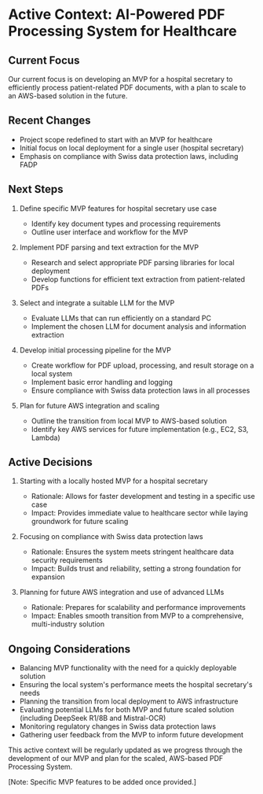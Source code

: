 # Active Context: AI-Powered PDF Processing System for Healthcare

## Current Focus
Our current focus is on developing an MVP for a hospital secretary to efficiently process patient-related PDF documents, with a plan to scale to an AWS-based solution in the future.

## Recent Changes
- Project scope redefined to start with an MVP for healthcare
- Initial focus on local deployment for a single user (hospital secretary)
- Emphasis on compliance with Swiss data protection laws, including FADP

## Next Steps
1. Define specific MVP features for hospital secretary use case
   - Identify key document types and processing requirements
   - Outline user interface and workflow for the MVP

2. Implement PDF parsing and text extraction for the MVP
   - Research and select appropriate PDF parsing libraries for local deployment
   - Develop functions for efficient text extraction from patient-related PDFs

3. Select and integrate a suitable LLM for the MVP
   - Evaluate LLMs that can run efficiently on a standard PC
   - Implement the chosen LLM for document analysis and information extraction

4. Develop initial processing pipeline for the MVP
   - Create workflow for PDF upload, processing, and result storage on a local system
   - Implement basic error handling and logging
   - Ensure compliance with Swiss data protection laws in all processes

5. Plan for future AWS integration and scaling
   - Outline the transition from local MVP to AWS-based solution
   - Identify key AWS services for future implementation (e.g., EC2, S3, Lambda)

## Active Decisions
1. Starting with a locally hosted MVP for a hospital secretary
   - Rationale: Allows for faster development and testing in a specific use case
   - Impact: Provides immediate value to healthcare sector while laying groundwork for future scaling

2. Focusing on compliance with Swiss data protection laws
   - Rationale: Ensures the system meets stringent healthcare data security requirements
   - Impact: Builds trust and reliability, setting a strong foundation for expansion

3. Planning for future AWS integration and use of advanced LLMs
   - Rationale: Prepares for scalability and performance improvements
   - Impact: Enables smooth transition from MVP to a comprehensive, multi-industry solution

## Ongoing Considerations
- Balancing MVP functionality with the need for a quickly deployable solution
- Ensuring the local system's performance meets the hospital secretary's needs
- Planning the transition from local deployment to AWS infrastructure
- Evaluating potential LLMs for both MVP and future scaled solution (including DeepSeek R1/8B and Mistral-OCR)
- Monitoring regulatory changes in Swiss data protection laws
- Gathering user feedback from the MVP to inform future development

This active context will be regularly updated as we progress through the development of our MVP and plan for the scaled, AWS-based PDF Processing System.

[Note: Specific MVP features to be added once provided.]
